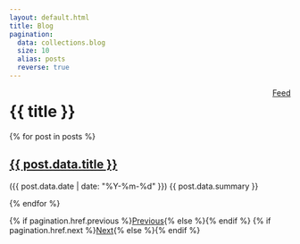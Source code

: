 ```yaml
---
layout: default.html
title: Blog
pagination:
  data: collections.blog
  size: 10
  alias: posts
  reverse: true
---
```


<div style="float: right;">
  <a href="{{ '/blog/feed.xml' | url }}"><span class="icon"><i class="fas fa-rss"></i></span> Feed</a>
</div>

# {{ title }}


{% for post in posts %}
<div class="has-top-margin">
  <h2 class="title"><a href="{{ post.url | url }}">{{ post.data.title }}</a></h2>
  <p class="subtitle"><span class="grey-light">({{ post.data.date | date: "%Y-%m-%d" }})</span> {{ post.data.summary }}</p>
</div>

{% endfor %}

<div class="has-top-margin buttons has-addons">
{% if pagination.href.previous %}<a class="button" href="{{ pagination.href.previous }}">Previous</a>{% else %}{% endif %}
{% if pagination.href.next %}<a class="button" href="{{ pagination.href.next }}">Next</a>{% else %}{% endif %}
</div>

